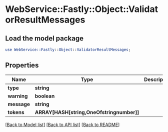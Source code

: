 # WebService::Fastly::Object::ValidatorResultMessages

## Load the model package
```perl
use WebService::Fastly::Object::ValidatorResultMessages;
```

## Properties
Name | Type | Description | Notes
------------ | ------------- | ------------- | -------------
**type** | **string** |  | 
**warning** | **boolean** |  | 
**message** | **string** |  | 
**tokens** | **ARRAY[HASH[string,OneOfstringnumber]]** |  | 

[[Back to Model list]](../README.md#documentation-for-models) [[Back to API list]](../README.md#documentation-for-api-endpoints) [[Back to README]](../README.md)


